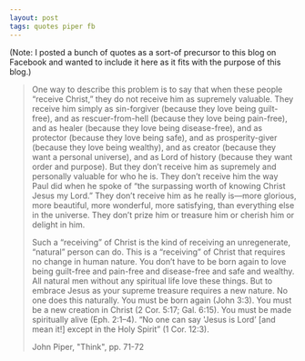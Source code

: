 ```yaml
---
layout: post
tags: quotes piper fb
---
```


(Note: I posted a bunch of quotes as a sort-of precursor to this blog on Facebook and wanted to include it here as it fits with the purpose of this blog.)

> One way to describe this problem is to say that when these people “receive Christ,” they do not receive him as supremely valuable. They receive him simply as sin-forgiver (because they love being guilt-free), and as rescuer-from-hell (because they love being pain-free), and as healer (because they love being disease-free), and as protector (because they love being safe), and as prosperity-giver (because they love being wealthy), and as creator (because they want a personal universe), and as Lord of history (because they want order and purpose). But they don’t receive him as supremely and personally valuable for who he is. They don’t receive him the way Paul did when he spoke of “the surpassing worth of knowing Christ Jesus my Lord.” They don’t receive him as he really is—more glorious, more beautiful, more wonderful, more satisfying, than everything else in the universe. They don’t prize him or treasure him or cherish him or delight in him. 
>
> Such a “receiving” of Christ is the kind of receiving an unregenerate, “natural” person can do. This is a “receiving” of Christ that requires no change in human nature. You don’t have to be born again to love being guilt-free and pain-free and disease-free and safe and wealthy. All natural men without any spiritual life love these things. But to embrace Jesus as your supreme treasure requires a new nature. No one does this naturally. You must be born again (John 3:3). You must be a new creation in Christ (2 Cor. 5:17; Gal. 6:15). You must be made spiritually alive (Eph. 2:1–4). “No one can say 'Jesus is Lord’ [and mean it!] except in the Holy Spirit” (1 Cor. 12:3).
>
> John Piper, "Think", pp. 71-72
